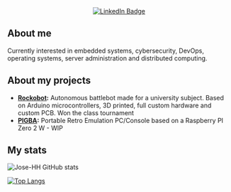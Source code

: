 <div id="badges" align="center">
  <a href="https://www.linkedin.com/in/jose-hinojosa-hidalgo-727470273">
    <img src="https://img.shields.io/badge/LinkedIn-blue?style=for-the-badge&logo=linkedin&logoColor=white" alt="LinkedIn Badge"/>
  </a>
</div>

## About me
Currently interested in embedded systems, cybersecurity, DevOps, operating systems, server administration and distributed computing.

## About my projects
- **[Rockobot](https://github.com/Pelochus/rockobot):** Autonomous battlebot made for a university subject. Based on Arduino microcontrollers, 3D printed, full custom hardware and custom PCB. Won the class tournament
- **[PIGBA](https://github.com/Jose-HH/PIGBA):** Portable Retro Emulation PC/Console based on a Raspberry PI Zero 2 W - WIP

## My stats
<!-- Remove -sigma-five from this links to use the updated link version. Non sigma-five branch does not work currently -->
![Jose-HH GitHub stats](https://github-readme-stats-sigma-five.vercel.app/api?username=Jose-HH&show_icons=true&theme=vision-friendly-dark)

[![Top Langs](https://github-readme-stats-sigma-five.vercel.app/api/top-langs/?username=Jose-HH&layout=donut&theme=vision-friendly-dark)](https://github.com/anuraghazra/github-readme-stats)

<!---
Jose-HH/Jose-HH is a ✨ special ✨ repository because its `README.md` (this file) appears on your GitHub profile.
You can click the Preview link to take a look at your changes.
--->
